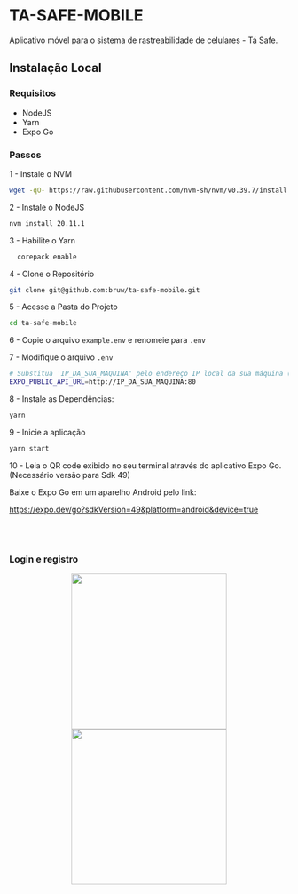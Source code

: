 # TA-SAFE-MOBILE
Aplicativo móvel para o sistema de rastreabilidade de celulares - Tá Safe.

## Instalação Local

### Requisitos
- NodeJS
- Yarn
- Expo Go

### Passos

1 - Instale o NVM
~~~bash
wget -qO- https://raw.githubusercontent.com/nvm-sh/nvm/v0.39.7/install.sh | bash
~~~

2 - Instale o NodeJS
~~~bash
nvm install 20.11.1
~~~

3 - Habilite o Yarn
~~~bash
  corepack enable
~~~

4 - Clone o Repositório
~~~bash
git clone git@github.com:bruw/ta-safe-mobile.git
~~~

5 - Acesse a Pasta do Projeto
~~~bash
cd ta-safe-mobile
~~~

6 - Copie o arquivo `example.env` e renomeie para `.env`

7 - Modifique o arquivo `.env`
~~~bash
# Substitua 'IP_DA_SUA_MAQUINA' pelo endereço IP local da sua máquina (ex: 192.168.0.10)
EXPO_PUBLIC_API_URL=http://IP_DA_SUA_MAQUINA:80
~~~

8 - Instale as Dependências:
~~~bash
yarn
~~~

9 - Inicie a aplicação
~~~bash
yarn start
~~~

10 - Leia o QR code exibido no seu terminal através do aplicativo Expo Go. (Necessário versão para Sdk 49)

Baixe o Expo Go em um aparelho Android pelo link: 

https://expo.dev/go?sdkVersion=49&platform=android&device=true

\
&nbsp;

### Login e registro
<div align="center">
  <img src="https://github.com/user-attachments/assets/43e011dc-d201-478e-adad-d2bff49f4c14" width="280px"> 
  <img src="https://github.com/user-attachments/assets/4bc313f9-a95d-474a-b5ca-5342a154abe3" width="280px">
</div>
